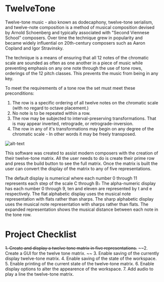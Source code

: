 # TwelveTone

Twelve-tone music - also known as dodecaphony, twelve-tone serialism, and twelve-note composition
is a method of musical composition devised by Arnold Schoenberg and typically associated with
"Second Viennese School" composers. Over time the technique grew in popularity and became widely
influential on 20th-century composers such as Aaron Copland and Igor Stravinsky. 

The technique is a means of ensuring that all 12 notes of the chromatic scale are sounded as often
as one another in a piece of music while preventing emphasis on any one note through the use of
tone rows, orderings of the 12 pitch classes. This prevents the music from being in any key. 

To meet the requirements of a tone row the set must meet these preconditions:

1. The row is a specific ordering of all twelve notes on the chromatic scale 
   (with no regard to octave placement.)
2. No note is to be repeated within a row.
3. The row may be subjected to interval-preserving transformations.
   That is may appear inverted, retrograde, or retrograde-inversion.
4. The row in any of it's transformations may begin on any degree of the chromatic scale - 
   In other words it may be freely transposed. 

![alt-text](http://musicclasshub.weebly.com/uploads/1/8/5/5/18552840/2896867_orig.png)

This software was created to assist modern composers with the creation of their twelve-tone matrix.
All the user needs to do is create their prime row and press the build button to see the full matrix.
Once the matrix is built the user can convert the display of the matrix to any of five representations.

The default display is numerical where each number 0 through 11 represents each step of the scale C through B♭
The alpha-numeric display has each number 0 through 9, ten and eleven are represented by t and e respectively.
The flat alphabetic display uses the musical note representation with flats rather than sharps.
The sharp alphabetic display uses the musical note representation with sharps rather than flats. 
The expanded representation shows the musical distance between each note in the tone row. 

# Project Checklist

~~1. Create and display a twelve tone matrix in five representations.~~
~~2. Create a GUI for the twelve tone matrix. ~~
3. Enable saving of the currently display twelve-tone matrix.
4. Enable saving of the state of the workspace.
5. Enable printing of the current state of the twelve-tone matrix.
6. Enable display options to alter the appearence of the workspace.
7. Add audio to play a line the twelve-tone matrix. 